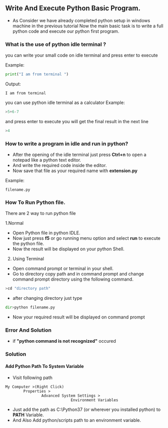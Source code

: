 ## Write And Execute Python Basic Program.
- As Consider we have already completed python setup in windows machine in the previous tutorial Now the main basic task is to write a full python code and execute our python first program.

### What is the use of python idle terminal ?
you can write your small code on idle terminal and press enter to execute

Example:
```python
print("I am from terminal ")
```
Output:
```
I am from terminal 
```

you can use python idle terminal as a calculator
Example:
```python
>5+6-7
```
and press enter to execute you will get the final result in the next line 
```python
>4
```

### How to write a program in idle and run in python?
- After the opening of the idle terminal just press **Ctrl+n** to open a notepad like a python text editor.
- And write the required code inside the editor.
- Now save that file as your required name with **extension.py**

Example:
```
filename.py
```

### How To Run Python  file.
There are 2 way to run python file

1.Normal 
  - Open Python file in python IDLE.
  - Now just press **f5** or go running menu option and select **run** to execute the python file.
  - Now the result will be displayed on your python Shell.
  
2. Using Terminal
- Open command prompt or terminal in your shell.
- Go to directory copy path and in command prompt and change command prompt directory using the following command.
```python
>cd "directory path"
```
- after changing directory  just type 
```python
dir>python filename.py
```
- Now your required result will be displayed on command prompt 

### Error  And Solution

- if **"python command is not recognized"** occured
  
 ### Solution 
 #### Add Python Path To System Variable

- Visit following path
```
My Computer >(Right Click) 
        Properties > 
                Advanced System Settings >
                             Environment Variables 
```
- Just add the path as C:\Python37 (or wherever you installed python) to **PATH** Variable.
- And Also Add python/scripts path to an environment variable.
   
